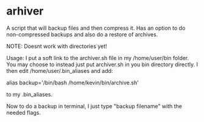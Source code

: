 # arhiver

A script that will backup files and then compress it. Has an option to do non-compressed backups and also do a restore of archives.

NOTE: Doesnt work with directories yet!

Usage:
I put a soft link to the archiver.sh file in my /home/user/bin folder. You may choose to instead just put archiver.sh in you bin directory directly. I then edit /home/user/.bin_aliases and add:
  
  alias backup='/bin/bash /home/kevin/bin/archive.sh'
  
  to my .bin_aliases.
  
  Now to do a backup in terminal, I just type "backup filename" with the needed flags.
